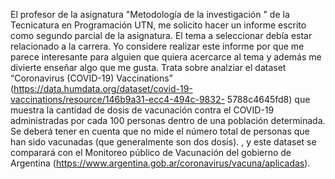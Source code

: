 El profesor de la asignatura "Metodología de la investigación " de la Tecnicatura en Programación UTN, me solicito hacer un informe escrito como segundo parcial de la asignatura. El tema a seleccionar debía estar relacionado a la carrera. Yo considere realizar este informe por que me parece interesante para alguien que quiera acercarce al tema y además me divierte enseñar algo que me gusta. Trata sobre analziar el dataset “Coronavirus (COVID-19) Vaccinations” (https://data.humdata.org/dataset/covid-19-vaccinations/resource/146b9a31-ecc4-494c-9832- 5788c4645fd8) que muestra la cantidad de dosis de vacunación contra el COVID-19 administradas por cada 100 personas dentro de una población determinada. Se deberá tener en cuenta que no mide el número total de personas que han sido vacunadas (que generalmente son dos dosis). , y este dataset se comparará con el Monitoreo público de Vacunación del gobierno de Argentina (https://www.argentina.gob.ar/coronavirus/vacuna/aplicadas).
